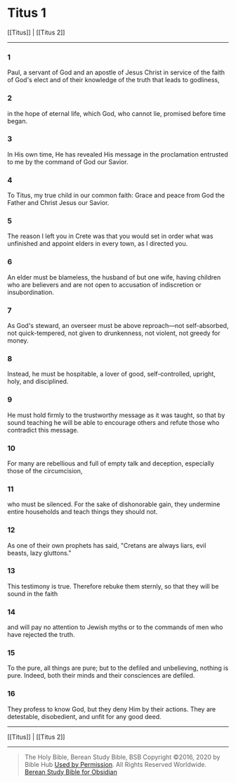 # Titus 1

[[Titus]] | [[Titus 2]]

---

### 1
Paul, a servant of God and an apostle of Jesus Christ in service of the faith of God's elect and of their knowledge of the truth that leads to godliness,

### 2
in the hope of eternal life, which God, who cannot lie, promised before time began.

### 3
In His own time, He has revealed His message in the proclamation entrusted to me by the command of God our Savior.

### 4
To Titus, my true child in our common faith: Grace and peace from God the Father and Christ Jesus our Savior.

### 5
The reason I left you in Crete was that you would set in order what was unfinished and appoint elders in every town, as I directed you.

### 6
An elder must be blameless, the husband of but one wife, having children who are believers and are not open to accusation of indiscretion or insubordination.

### 7
As God's steward, an overseer must be above reproach—not self-absorbed, not quick-tempered, not given to drunkenness, not violent, not greedy for money.

### 8
Instead, he must be hospitable, a lover of good, self-controlled, upright, holy, and disciplined.

### 9
He must hold firmly to the trustworthy message as it was taught, so that by sound teaching he will be able to encourage others and refute those who contradict this message.

### 10
For many are rebellious and full of empty talk and deception, especially those of the circumcision,

### 11
who must be silenced. For the sake of dishonorable gain, they undermine entire households and teach things they should not.

### 12
As one of their own prophets has said, "Cretans are always liars, evil beasts, lazy gluttons."

### 13
This testimony is true. Therefore rebuke them sternly, so that they will be sound in the faith

### 14
and will pay no attention to Jewish myths or to the commands of men who have rejected the truth.

### 15
To the pure, all things are pure; but to the defiled and unbelieving, nothing is pure. Indeed, both their minds and their consciences are defiled.

### 16
They profess to know God, but they deny Him by their actions. They are detestable, disobedient, and unfit for any good deed.

---

[[Titus]] | [[Titus 2]]

---

> The Holy Bible, Berean Study Bible, BSB
> Copyright &copy;2016, 2020 by Bible Hub
> [Used by Permission](https://berean.bible/terms.htm). All Rights Reserved Worldwide.
> [Berean Study Bible for Obsidian](https://github.com/gapmiss/berean-study-bible-for-obsidian)</small>

